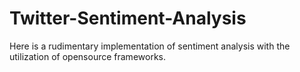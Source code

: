 # Twitter-Sentiment-Analysis
Here is a rudimentary implementation of sentiment analysis with the utilization of opensource frameworks.
